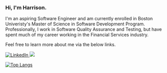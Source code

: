 ### Hi, I'm Harrison.

I'm an aspiring Software Engineer and am currently enrolled in Boston Univeristy's Master of Science in Software Development Program. Professionally, I work in Software Quality Assurance and Testing, but have spent much of my career working in the Financial Services industry.

<p>
Feel free to learn more about me via the below links.
</p>
<p>
<a href="https://www.linkedin.com/in/harrison-huston-948580196/">
<img src="https://img.shields.io/badge/-LinkedIn-blue?style=for-the-badge&?logo=appveyor&logo=linkedin" alt="LinkedIn"></img>
</a>
<img src="https://img.shields.io/badge/-Portfolio-blue?style=for-the-badge&logo=appveyor">
</p>


[![Top Langs](https://github-readme-stats.vercel.app/api/top-langs/?username=harrisonhuston&layout=compact)](https://github.com/harrisonhuston/github-readme-stats)

<!--
**harrisonhuston/harrisonhuston** is a ✨ _special_ ✨ repository because its `README.md` (this file) appears on your GitHub profile.

Here are some ideas to get you started:

- 🔭 I’m currently working on ...
- 🌱 I’m currently learning ...
- 👯 I’m looking to collaborate on ...
- 🤔 I’m looking for help with ...
- 💬 Ask me about ...
- 📫 How to reach me: ...
- 😄 Pronouns: ...
- ⚡ Fun fact: ...
-->
